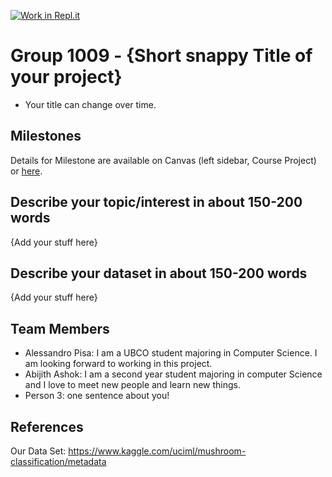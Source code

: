 [![Work in Repl.it](https://classroom.github.com/assets/work-in-replit-14baed9a392b3a25080506f3b7b6d57f295ec2978f6f33ec97e36a161684cbe9.svg)](https://classroom.github.com/online_ide?assignment_repo_id=362822&assignment_repo_type=GroupAssignmentRepo)
# Group 1009 - {Short snappy Title of your project}

- Your title can change over time.

## Milestones

Details for Milestone are available on Canvas (left sidebar, Course Project) or [here](https://firas.moosvi.com/courses/data301/project/milestone01.html).

## Describe your topic/interest in about 150-200 words

{Add your stuff here}

## Describe your dataset in about 150-200 words

{Add your stuff here}

## Team Members

- Alessandro Pisa: I am a UBCO student majoring in Computer Science. I am looking forward to working in this project.
- Abijith Ashok: I am a second year student majoring in computer Science and I love to meet new people and learn new things.
- Person 3: one sentence about you!

## References

Our Data Set: https://www.kaggle.com/uciml/mushroom-classification/metadata
